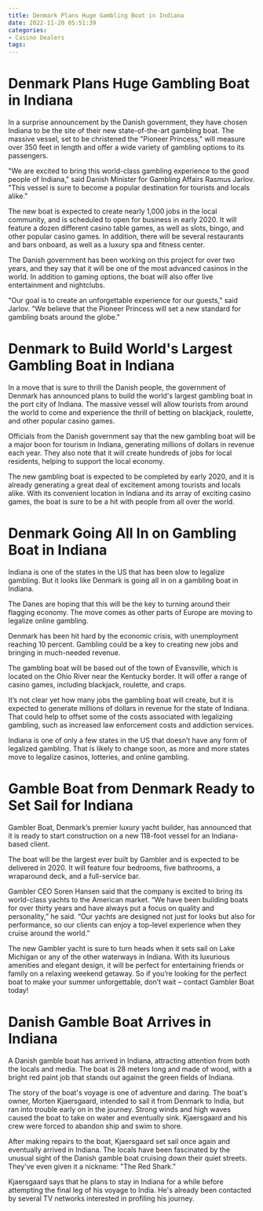 ```yaml
---
title: Denmark Plans Huge Gambling Boat in Indiana
date: 2022-11-20 05:51:39
categories:
- Casino Dealers
tags:
---
```



#  Denmark Plans Huge Gambling Boat in Indiana

In a surprise announcement by the Danish government, they have chosen Indiana to be the site of their new state-of-the-art gambling boat. The massive vessel, set to be christened the "Pioneer Princess," will measure over 350 feet in length and offer a wide variety of gambling options to its passengers.

"We are excited to bring this world-class gambling experience to the good people of Indiana," said Danish Minister for Gambling Affairs Rasmus Jarlov. "This vessel is sure to become a popular destination for tourists and locals alike."

The new boat is expected to create nearly 1,000 jobs in the local community, and is scheduled to open for business in early 2020. It will feature a dozen different casino table games, as well as slots, bingo, and other popular casino games. In addition, there will be several restaurants and bars onboard, as well as a luxury spa and fitness center.

The Danish government has been working on this project for over two years, and they say that it will be one of the most advanced casinos in the world. In addition to gaming options, the boat will also offer live entertainment and nightclubs.

"Our goal is to create an unforgettable experience for our guests," said Jarlov. "We believe that the Pioneer Princess will set a new standard for gambling boats around the globe."

#  Denmark to Build World's Largest Gambling Boat in Indiana

In a move that is sure to thrill the Danish people, the government of Denmark has announced plans to build the world's largest gambling boat in the port city of Indiana. The massive vessel will allow tourists from around the world to come and experience the thrill of betting on blackjack, roulette, and other popular casino games.

Officials from the Danish government say that the new gambling boat will be a major boon for tourism in Indiana, generating millions of dollars in revenue each year. They also note that it will create hundreds of jobs for local residents, helping to support the local economy.

The new gambling boat is expected to be completed by early 2020, and it is already generating a great deal of excitement among tourists and locals alike. With its convenient location in Indiana and its array of exciting casino games, the boat is sure to be a hit with people from all over the world.

#  Denmark Going All In on Gambling Boat in Indiana

Indiana is one of the states in the US that has been slow to legalize gambling. But it looks like Denmark is going all in on a gambling boat in Indiana.

The Danes are hoping that this will be the key to turning around their flagging economy. The move comes as other parts of Europe are moving to legalize online gambling.

Denmark has been hit hard by the economic crisis, with unemployment reaching 10 percent. Gambling could be a key to creating new jobs and bringing in much-needed revenue.

The gambling boat will be based out of the town of Evansville, which is located on the Ohio River near the Kentucky border. It will offer a range of casino games, including blackjack, roulette, and craps.

It’s not clear yet how many jobs the gambling boat will create, but it is expected to generate millions of dollars in revenue for the state of Indiana. That could help to offset some of the costs associated with legalizing gambling, such as increased law enforcement costs and addiction services.

Indiana is one of only a few states in the US that doesn’t have any form of legalized gambling. That is likely to change soon, as more and more states move to legalize casinos, lotteries, and online gambling.

#  Gamble Boat from Denmark Ready to Set Sail for Indiana

 Gambler Boat, Denmark’s premier luxury yacht builder, has announced that it is ready to start construction on a new 118-foot vessel for an Indiana-based client.

The boat will be the largest ever built by Gambler and is expected to be delivered in 2020. It will feature four bedrooms, five bathrooms, a wraparound deck, and a full-service bar.

Gambler CEO Soren Hansen said that the company is excited to bring its world-class yachts to the American market. “We have been building boats for over thirty years and have always put a focus on quality and personality,” he said. “Our yachts are designed not just for looks but also for performance, so our clients can enjoy a top-level experience when they cruise around the world.”

The new Gambler yacht is sure to turn heads when it sets sail on Lake Michigan or any of the other waterways in Indiana. With its luxurious amenities and elegant design, it will be perfect for entertaining friends or family on a relaxing weekend getaway. So if you’re looking for the perfect boat to make your summer unforgettable, don’t wait – contact Gambler Boat today!

#  Danish Gamble Boat Arrives in Indiana

A Danish gamble boat has arrived in Indiana, attracting attention from both the locals and media. The boat is 28 meters long and made of wood, with a bright red paint job that stands out against the green fields of Indiana.

The story of the boat's voyage is one of adventure and daring. The boat's owner, Morten Kjaersgaard, intended to sail it from Denmark to India, but ran into trouble early on in the journey. Strong winds and high waves caused the boat to take on water and eventually sink. Kjaersgaard and his crew were forced to abandon ship and swim to shore.

After making repairs to the boat, Kjaersgaard set sail once again and eventually arrived in Indiana. The locals have been fascinated by the unusual sight of the Danish gamble boat cruising down their quiet streets. They've even given it a nickname: "The Red Shark."

Kjaersgaard says that he plans to stay in Indiana for a while before attempting the final leg of his voyage to India. He's already been contacted by several TV networks interested in profiling his journey.